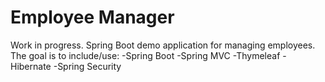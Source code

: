 # Employee Manager

Work in progress. Spring Boot demo application for managing employees. 
The goal is to include/use:
-Spring Boot
-Spring MVC
-Thymeleaf
-Hibernate
-Spring Security
